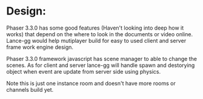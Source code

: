 # Design:
 Phaser 3.3.0 has some good features (Haven't looking into deep how it works) that depend on the where to look in the documents or video online. Lance-gg would help mutiplayer build for easy to used client and server frame work engine design.

 Phaser 3.3.0 framework javascript has scene manager to able to change the scenes. As for client and server lance-gg will handle spawn and destorying object when event are update from server side using physics.

 Note this is just one instance room and doesn't have more rooms or channels build yet.
